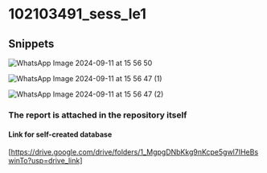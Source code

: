 # 102103491_sess_le1

## Snippets 
![WhatsApp Image 2024-09-11 at 15 56 50](https://github.com/user-attachments/assets/6f381c72-cb60-4a1a-a762-1dbb4889cec8)

![WhatsApp Image 2024-09-11 at 15 56 47 (1)](https://github.com/user-attachments/assets/ba8b8195-7009-4fac-8c8b-32680d09e616)

![WhatsApp Image 2024-09-11 at 15 56 47 (2)](https://github.com/user-attachments/assets/e00fa2ee-b4c5-45b3-85e1-4788e9f00aa8)

### The report is attached in the repository itself

#### Link for self-created database

[https://drive.google.com/drive/folders/1_MgpgDNbKkg9nKcpe5gwl7IHeBswinTo?usp=drive_link]
